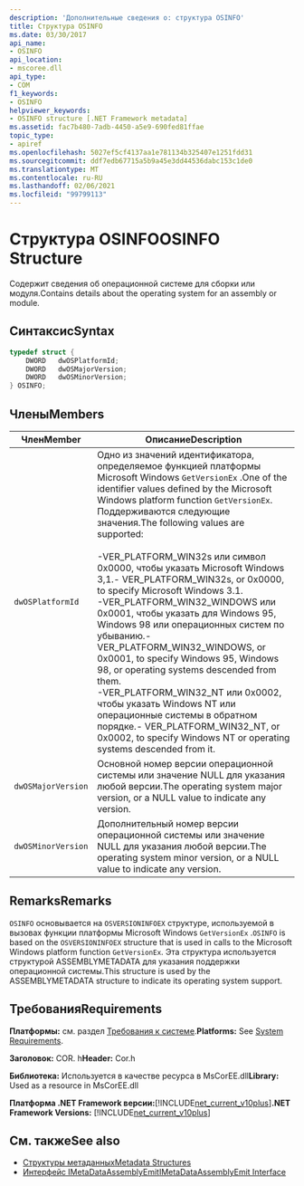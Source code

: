 ```yaml
---
description: 'Дополнительные сведения о: структура OSINFO'
title: Структура OSINFO
ms.date: 03/30/2017
api_name:
- OSINFO
api_location:
- mscoree.dll
api_type:
- COM
f1_keywords:
- OSINFO
helpviewer_keywords:
- OSINFO structure [.NET Framework metadata]
ms.assetid: fac7b480-7adb-4450-a5e9-690fed81ffae
topic_type:
- apiref
ms.openlocfilehash: 5027ef5cf4137aa1e781134b325407e1251fdd31
ms.sourcegitcommit: ddf7edb67715a5b9a45e3dd44536dabc153c1de0
ms.translationtype: MT
ms.contentlocale: ru-RU
ms.lasthandoff: 02/06/2021
ms.locfileid: "99799113"
---
```

# <a name="osinfo-structure"></a><span data-ttu-id="60489-103">Структура OSINFO</span><span class="sxs-lookup"><span data-stu-id="60489-103">OSINFO Structure</span></span>

<span data-ttu-id="60489-104">Содержит сведения об операционной системе для сборки или модуля.</span><span class="sxs-lookup"><span data-stu-id="60489-104">Contains details about the operating system for an assembly or module.</span></span>  
  
## <a name="syntax"></a><span data-ttu-id="60489-105">Синтаксис</span><span class="sxs-lookup"><span data-stu-id="60489-105">Syntax</span></span>  
  
```cpp  
typedef struct {  
    DWORD   dwOSPlatformId;  
    DWORD   dwOSMajorVersion;
    DWORD   dwOSMinorVersion;
} OSINFO;  
```  
  
## <a name="members"></a><span data-ttu-id="60489-106">Члены</span><span class="sxs-lookup"><span data-stu-id="60489-106">Members</span></span>  
  
|<span data-ttu-id="60489-107">Член</span><span class="sxs-lookup"><span data-stu-id="60489-107">Member</span></span>|<span data-ttu-id="60489-108">Описание</span><span class="sxs-lookup"><span data-stu-id="60489-108">Description</span></span>|  
|------------|-----------------|  
|`dwOSPlatformId`|<span data-ttu-id="60489-109">Одно из значений идентификатора, определяемое функцией платформы Microsoft Windows `GetVersionEx` .</span><span class="sxs-lookup"><span data-stu-id="60489-109">One of the identifier values defined by the Microsoft Windows platform function `GetVersionEx`.</span></span> <span data-ttu-id="60489-110">Поддерживаются следующие значения.</span><span class="sxs-lookup"><span data-stu-id="60489-110">The following values are supported:</span></span><br /><br /> <span data-ttu-id="60489-111">-VER_PLATFORM_WIN32s или символ 0x0000, чтобы указать Microsoft Windows 3,1.</span><span class="sxs-lookup"><span data-stu-id="60489-111">-   VER_PLATFORM_WIN32s, or 0x0000, to specify Microsoft Windows 3.1.</span></span><br /><span data-ttu-id="60489-112">-VER_PLATFORM_WIN32_WINDOWS или 0x0001, чтобы указать для Windows 95, Windows 98 или операционных систем по убыванию.</span><span class="sxs-lookup"><span data-stu-id="60489-112">-   VER_PLATFORM_WIN32_WINDOWS, or 0x0001, to specify Windows 95, Windows 98, or operating systems descended from them.</span></span><br /><span data-ttu-id="60489-113">-VER_PLATFORM_WIN32_NT или 0x0002, чтобы указать Windows NT или операционные системы в обратном порядке.</span><span class="sxs-lookup"><span data-stu-id="60489-113">-   VER_PLATFORM_WIN32_NT, or 0x0002, to specify Windows NT or operating systems descended from it.</span></span>|  
|`dwOSMajorVersion`|<span data-ttu-id="60489-114">Основной номер версии операционной системы или значение NULL для указания любой версии.</span><span class="sxs-lookup"><span data-stu-id="60489-114">The operating system major version, or a NULL value to indicate any version.</span></span>|  
|`dwOSMinorVersion`|<span data-ttu-id="60489-115">Дополнительный номер версии операционной системы или значение NULL для указания любой версии.</span><span class="sxs-lookup"><span data-stu-id="60489-115">The operating system minor version, or a NULL value to indicate any version.</span></span>|  
  
## <a name="remarks"></a><span data-ttu-id="60489-116">Remarks</span><span class="sxs-lookup"><span data-stu-id="60489-116">Remarks</span></span>  

 <span data-ttu-id="60489-117">`OSINFO` основывается на `OSVERSIONINFOEX` структуре, используемой в вызовах функции платформы Microsoft Windows `GetVersionEx` .</span><span class="sxs-lookup"><span data-stu-id="60489-117">`OSINFO` is based on the `OSVERSIONINFOEX` structure that is used in calls to the Microsoft Windows platform function `GetVersionEx`.</span></span> <span data-ttu-id="60489-118">Эта структура используется структурой ASSEMBLYMETADATA для указания поддержки операционной системы.</span><span class="sxs-lookup"><span data-stu-id="60489-118">This structure is used by the ASSEMBLYMETADATA structure to indicate its operating system support.</span></span>  
  
## <a name="requirements"></a><span data-ttu-id="60489-119">Требования</span><span class="sxs-lookup"><span data-stu-id="60489-119">Requirements</span></span>  

 <span data-ttu-id="60489-120">**Платформы:** см. раздел [Требования к системе](../../get-started/system-requirements.md).</span><span class="sxs-lookup"><span data-stu-id="60489-120">**Platforms:** See [System Requirements](../../get-started/system-requirements.md).</span></span>  
  
 <span data-ttu-id="60489-121">**Заголовок:** COR. h</span><span class="sxs-lookup"><span data-stu-id="60489-121">**Header:** Cor.h</span></span>  
  
 <span data-ttu-id="60489-122">**Библиотека:** Используется в качестве ресурса в MsCorEE.dll</span><span class="sxs-lookup"><span data-stu-id="60489-122">**Library:** Used as a resource in MsCorEE.dll</span></span>  
  
 <span data-ttu-id="60489-123">**Платформа .NET Framework версии:**[!INCLUDE[net_current_v10plus](../../../../includes/net-current-v10plus-md.md)]</span><span class="sxs-lookup"><span data-stu-id="60489-123">**.NET Framework Versions:** [!INCLUDE[net_current_v10plus](../../../../includes/net-current-v10plus-md.md)]</span></span>  
  
## <a name="see-also"></a><span data-ttu-id="60489-124">См. также</span><span class="sxs-lookup"><span data-stu-id="60489-124">See also</span></span>

- [<span data-ttu-id="60489-125">Структуры метаданных</span><span class="sxs-lookup"><span data-stu-id="60489-125">Metadata Structures</span></span>](metadata-structures.md)
- [<span data-ttu-id="60489-126">Интерфейс IMetaDataAssemblyEmit</span><span class="sxs-lookup"><span data-stu-id="60489-126">IMetaDataAssemblyEmit Interface</span></span>](imetadataassemblyemit-interface.md)
